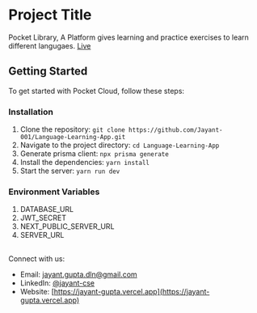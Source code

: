 
# Project Title

Pocket Library, A Platform gives learning and practice exercises to learn different langugaes. [Live](https://language-learning-app-blue.vercel.app/)

## Getting Started

To get started with Pocket Cloud, follow these steps:

### Installation

1. Clone the repository: `git clone https://github.com/Jayant-001/Language-Learning-App.git`
2. Navigate to the project directory: `cd Language-Learning-App`
3. Generate prisma client: `npx prisma generate`
4. Install the dependencies: `yarn install`
5. Start the server: `yarn run dev`

### Environment Variables

1. DATABASE_URL
2. JWT_SECRET
3. NEXT_PUBLIC_SERVER_URL
4. SERVER_URL


##

Connect with us:
- Email: [jayant.gupta.dln@gmail.com](jayant.gupta.dln@gmail.com)
- LinkedIn: [@jayant-cse](https://www.linkedin.com/in/jayant-cse/)
- Website: [https://jayant-gupta.vercel.app](https://jayant-gupta.vercel.app)